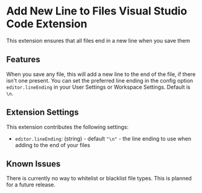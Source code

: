# Add New Line to Files Visual Studio Code Extension

This extension ensures that all files end in a new line when you save them

## Features

When you save any file, this will add a new line to the end of the file, if there isn't one present. You can set the preferred
line ending in the config option `editor.lineEnding` in your User Settings or Workspace Settings. Default is `\n`.

## Extension Settings

This extension contributes the following settings:

* `editor.lineEnding`: (string) - default `"\n"` - the line ending to use when adding to the end of your files

## Known Issues

There is currently no way to whitelist or blacklist file types. This is planned for a future release.